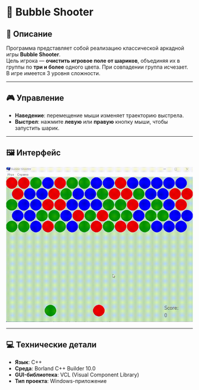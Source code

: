 # 🎯 Bubble Shooter

## 🧩 Описание

Программа представляет собой реализацию классической аркадной игры **Bubble Shooter**.  
Цель игрока — **очистить игровое поле от шариков**, объединяя их в группы по **три и более** одного цвета. При совпадении группа исчезает.
В игре имеется 3 уровня сложности.

---

## 🎮 Управление

- **Наведение**: перемещение мыши изменяет траекторию выстрела.
- **Выстрел**: нажмите **левую** или **правую** кнопку мыши, чтобы запустить шарик.

---

## 🖼️ Интерфейс

<img src="images/game_process.gif" alt="Геймплей игры" width="600" />

---

## 💻 Технические детали

- **Язык**: C++
- **Среда**: Borland C++ Builder 10.0
- **GUI-библиотека**: VCL (Visual Component Library)
- **Тип проекта**: Windows-приложение
